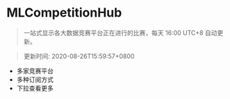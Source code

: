 # MLCompetitionHub

> 一站式显示各大数据竞赛平台正在进行的比赛，每天 16:00 UTC+8 自动更新。
  
> 更新时间: 2020-08-26T15:59:57+0800 

* 多家竞赛平台
* 多种订阅方式
* 下拉查看更多